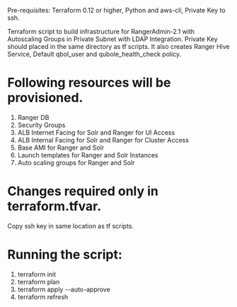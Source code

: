 Pre-requisites: Terraform 0.12 or higher, Python and aws-cli, Private Key to ssh.

Terraform script to build infrastructure for RangerAdmin-2.1 with Autoscaling Groups in Private Subnet with LDAP Integration.
Private Key should placed in the same directory as tf scripts.
It also creates Ranger Hive Service, Default qbol_user and qubole_health_check policy.

# Following resources will be provisioned.
1. Ranger DB
2. Security Groups
3. ALB Internet Facing for Solr and Ranger for UI Access
4. ALB Internal Facing for Solr and Ranger for Cluster Access
4. Base AMI for Ranger and Solr
5. Launch templates for Ranger and Solr Instances
6. Auto scaling groups for Ranger and Solr

# Changes required only in terraform.tfvar.
Copy ssh key in same location as tf scripts.
# Running the script: 
1. terraform init
2. terraform plan
3. terraform apply --auto-approve
4. terraform refresh
 


